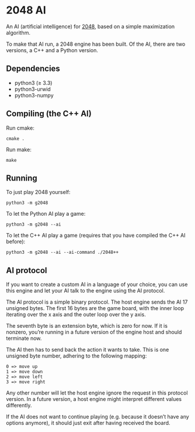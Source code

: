 2048 AI
=======

An AI (artificial intelligence) for [2048][0], based on a simple maximization
algorithm.

To make that AI run, a 2048 engine has been built. Of the AI, there are two
versions, a C++ and a Python version.

Dependencies
------------

* python3 (≥ 3.3)
* python3-urwid
* python3-numpy

Compiling (the C++ AI)
----------------------

Run cmake:

    cmake .

Run make:

    make

Running
-------

To just play 2048 yourself:

    python3 -m g2048

To let the Python AI play a game:

    python3 -m g2048 --ai

To let the C++ AI play a game (requires that you have compiled the C++ AI
before):

    python3 -m g2048 --ai --ai-command ./2048++

AI protocol
-----------

If you want to create a custom AI in a language of your choice, you can use this
engine and let your AI talk to the engine using the AI protocol.

The AI protocol is a simple binary protocol. The host engine sends the AI 17
unsigned bytes. The first 16 bytes are the game board, with the inner loop
iterating over the x axis and the outer loop over the y axis.

The seventh byte is an extension byte, which is zero for now. If it is nonzero,
you’re running in a future version of the engine host and should terminate now.

The AI then has to send back the action it wants to take. This is one unsigned
byte number, adhering to the following mapping:

    0 => move up
    1 => move down
    2 => move left
    3 => move right

Any other number will let the host engine ignore the request in this protocol
version. In a future version, a host engine might interpret different values
differently.

If the AI does not want to continue playing (e.g. because it doesn’t have any
options anymore), it should just exit after having received the board.

   [0]: http://gabrielecirulli.github.io/2048/
